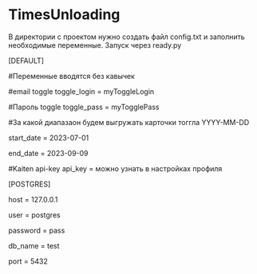 # TimesUnloading

В директории с проектом нужно создать файл config.txt и заполнить необходимые переменные. Запуск через ready.py


[DEFAULT]

#Переменные вводятся без кавычек

#email toggle
toggle_login = myToggleLogin

#Пароль toggle
toggle_pass = myTogglePass

#За какой диапазаон будем выгружать карточки тоггла YYYY-MM-DD 

start_date = 2023-07-01

end_date = 2023-09-09

#Kaiten api-key
api_key = можно узнать в настройках профиля


[POSTGRES]

host = 127.0.0.1

user = postgres

password = pass

db_name = test

port = 5432

